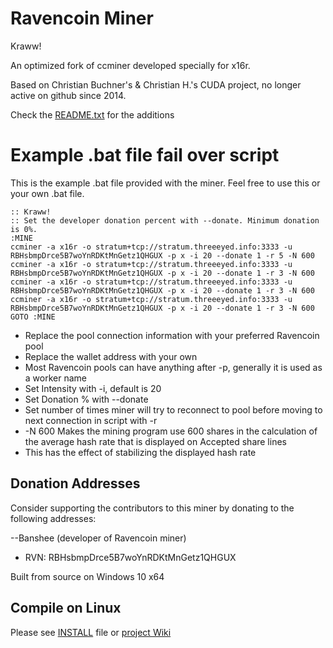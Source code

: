 # Ravencoin Miner

Kraww!

An optimized fork of ccminer developed specially for x16r.

Based on Christian Buchner's &amp; Christian H.'s CUDA project, no longer active on github since 2014.

Check the [README.txt](README.txt) for the additions


# Example .bat file fail over script

This is the example .bat file provided with the miner. Feel free to use this or your own .bat file.

	:: Kraww!
	:: Set the developer donation percent with --donate. Minimum donation is 0%.
	:MINE
	ccminer -a x16r -o stratum+tcp://stratum.threeeyed.info:3333 -u RBHsbmpDrce5B7woYnRDKtMnGetz1QHGUX -p x -i 20 --donate 1 -r 5 -N 600
	ccminer -a x16r -o stratum+tcp://stratum.threeeyed.info:3333 -u RBHsbmpDrce5B7woYnRDKtMnGetz1QHGUX -p x -i 20 --donate 1 -r 3 -N 600
	ccminer -a x16r -o stratum+tcp://stratum.threeeyed.info:3333 -u RBHsbmpDrce5B7woYnRDKtMnGetz1QHGUX -p x -i 20 --donate 1 -r 3 -N 600
	ccminer -a x16r -o stratum+tcp://stratum.threeeyed.info:3333 -u RBHsbmpDrce5B7woYnRDKtMnGetz1QHGUX -p x -i 20 --donate 1 -r 3 -N 600
	GOTO :MINE

- Replace the pool connection information with your preferred Ravencoin pool
- Replace the wallet address with your own
- Most Ravencoin pools can have anything after -p, generally it is used as a worker name
- Set Intensity with -i, default is 20
- Set Donation % with --donate
- Set number of times miner will try to reconnect to pool before moving to next connection in script with -r
- -N 600 Makes the mining program use 600 shares in the calculation of the average hash rate that is displayed on Accepted share lines
- This has the effect of stabilizing the displayed hash rate



## Donation Addresses

Consider supporting the contributors to this miner by donating to the following addresses:

--Banshee (developer of Ravencoin miner)

- RVN: RBHsbmpDrce5B7woYnRDKtMnGetz1QHGUX

Built from source on Windows 10 x64


Compile on Linux
----------------

Please see [INSTALL](https://github.com/tpruvot/ccminer/blob/linux/INSTALL) file or [project Wiki](https://github.com/tpruvot/ccminer/wiki/Compatibility)
